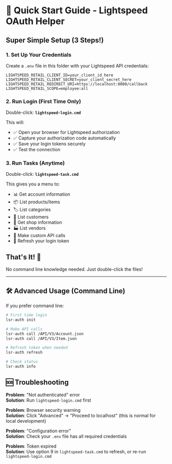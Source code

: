 # 🚀 Quick Start Guide - Lightspeed OAuth Helper

## Super Simple Setup (3 Steps!)

### 1. Set Up Your Credentials
Create a `.env` file in this folder with your Lightspeed API credentials:

```env
LIGHTSPEED_RETAIL_CLIENT_ID=your_client_id_here
LIGHTSPEED_RETAIL_CLIENT_SECRET=your_client_secret_here
LIGHTSPEED_RETAIL_REDIRECT_URI=https://localhost:8080/callback
LIGHTSPEED_RETAIL_SCOPE=employee:all
```

### 2. Run Login (First Time Only)
Double-click: **`lightspeed-login.cmd`**

This will:
- ✅ Open your browser for Lightspeed authorization
- ✅ Capture your authorization code automatically  
- ✅ Save your login tokens securely
- ✅ Test the connection

### 3. Run Tasks (Anytime)
Double-click: **`lightspeed-task.cmd`**

This gives you a menu to:
- 📊 Get account information
- 📦 List products/items
- 🏷️ List categories
- 👥 List customers
- 🏪 Get shop information
- 🏭 List vendors
- 🔧 Make custom API calls
- 🔄 Refresh your login token

## That's It! 🎉

No command line knowledge needed. Just double-click the files!

---

## 🛠️ Advanced Usage (Command Line)

If you prefer command line:

```bash
# First time login
lsr-auth init

# Make API calls
lsr-auth call /API/V3/Account.json
lsr-auth call /API/V3/Item.json

# Refresh token when needed
lsr-auth refresh

# Check status
lsr-auth info
```

## 🆘 Troubleshooting

**Problem**: "Not authenticated" error  
**Solution**: Run `lightspeed-login.cmd` first

**Problem**: Browser security warning  
**Solution**: Click "Advanced" → "Proceed to localhost" (this is normal for local development)

**Problem**: "Configuration error"  
**Solution**: Check your `.env` file has all required credentials

**Problem**: Token expired  
**Solution**: Use option 9 in `lightspeed-task.cmd` to refresh, or re-run `lightspeed-login.cmd`

